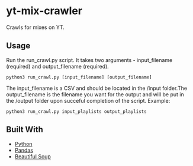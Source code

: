 # yt-mix-crawler
Crawls for mixes on YT.

## Usage
Run the run_crawl.py script. It takes two arguments - input_filename (required) and output_filename (required).
```
python3 run_crawl.py [input_filename] [output_filename]
```
The input_filename is a CSV and should be located in the /input folder.The output_filename is the filename you want for the output and will be put in the /output folder upon succeful completion of the script.
Example:
```
python3 run_crawl.py input_playlists output_playlists
```

## Built With
-   [Python](https://www.python.org/)
-   [Pandas](https://pandas.pydata.org/)
-   [Beautiful Soup](https://pypi.org/project/beautifulsoup4/)
